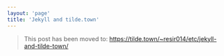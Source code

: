 ```yaml
---
layout: 'page'
title: 'Jekyll and tilde.town'
---
```


> This post has been moved to:
> https://tilde.town/~resir014/etc/jekyll-and-tilde-town/
